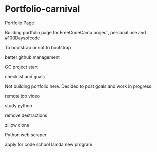 # Portfolio-carnival
Portfolio Page

Building portfolio page for FreeCodeCamp project, personal use and #100Daysofcode

To bootstrap or not to bootstrap

better github management

GC project start

checklist and goals

Not building portfolio here. Decided to post goals and work in progress.

remote job video

study python

remove destractions

zillow clone

Python web scraper

apply for code school lamda new program

